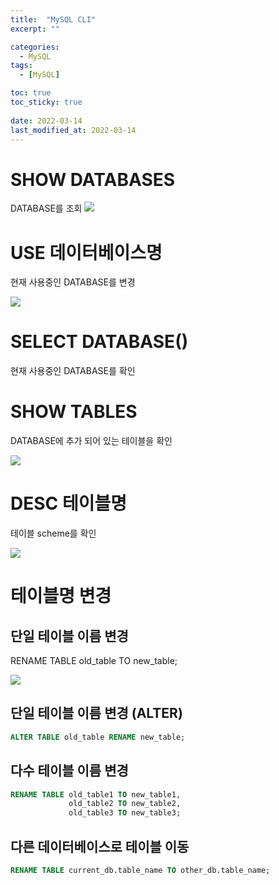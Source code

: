 ```yaml
---
title:  "MySQL CLI"
excerpt: ""

categories:
  - MySQL
tags:
  - [MySQL]

toc: true
toc_sticky: true
 
date: 2022-03-14
last_modified_at: 2022-03-14
---
```


# SHOW DATABASES

DATABASE를 조회
![](https://images.velog.io/images/rbghks2102/post/647c674f-6fa6-4d20-9628-0d8757f3c77a/%EC%8A%A4%ED%81%AC%EB%A6%B0%EC%83%B7,%202022-03-14%2014-20-52.png)

# USE 데이터베이스명
현재 사용중인 DATABASE를 변경

![](https://images.velog.io/images/rbghks2102/post/8ff38215-e220-458b-b810-eb196c56d09f/%EC%8A%A4%ED%81%AC%EB%A6%B0%EC%83%B7,%202022-03-14%2014-23-12.png)

# SELECT DATABASE()
현재 사용중인 DATABASE를 확인

# SHOW TABLES

DATABASE에 추가 되어 있는 테이블을 확인

![](https://images.velog.io/images/rbghks2102/post/55427666-875a-44e4-ab17-43768a222c9f/%EC%8A%A4%ED%81%AC%EB%A6%B0%EC%83%B7,%202022-03-14%2014-24-46.png)

# DESC 테이블명
테이블 scheme를 확인

![](https://images.velog.io/images/rbghks2102/post/43fc7b3b-a643-4516-b44a-882a94e368ae/%EC%8A%A4%ED%81%AC%EB%A6%B0%EC%83%B7,%202022-03-14%2014-25-58.png)

# 테이블명 변경 
## 단일 테이블 이름 변경
RENAME TABLE old_table TO new_table;

![](https://images.velog.io/images/rbghks2102/post/acf75197-4a9c-4ef1-9eac-1d53c129af5d/%EC%8A%A4%ED%81%AC%EB%A6%B0%EC%83%B7,%202022-03-14%2017-43-47.png)

## 단일 테이블 이름 변경 (ALTER)

```SQL
ALTER TABLE old_table RENAME new_table;
```

## 다수 테이블 이름 변경
```SQL
RENAME TABLE old_table1 TO new_table1,
             old_table2 TO new_table2,
             old_table3 TO new_table3;
```

## 다른 데이터베이스로 테이블 이동
```SQL
RENAME TABLE current_db.table_name TO other_db.table_name;
```
